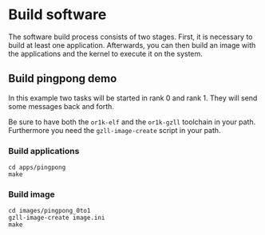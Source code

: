 # Build software

The software build process consists of two stages. First, it is
necessary to build at least one application. Afterwards, you can then
build an image with the applications and the kernel to execute it on
the system.

## Build pingpong demo

In this example two tasks will be started in rank 0 and rank 1. They
will send some messages back and forth.

Be sure to have both the ```or1k-elf``` and the ```or1k-gzll```
toolchain in your path. Furthermore you need the
```gzll-image-create``` script in your path.

### Build applications

```
cd apps/pingpong
make
```

### Build image

```
cd images/pingpong_0to1
gzll-image-create image.ini
make
```